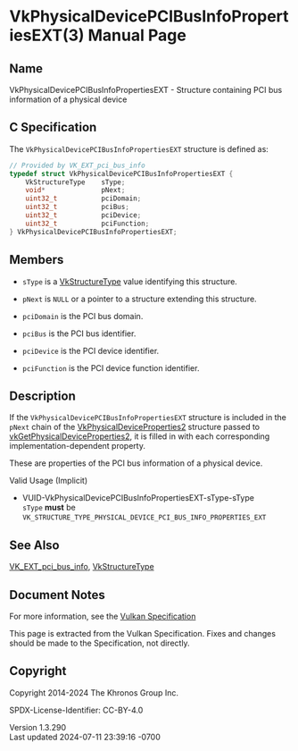 # VkPhysicalDevicePCIBusInfoPropertiesEXT(3) Manual Page

## Name

VkPhysicalDevicePCIBusInfoPropertiesEXT - Structure containing PCI bus
information of a physical device



## <a href="#_c_specification" class="anchor"></a>C Specification

The `VkPhysicalDevicePCIBusInfoPropertiesEXT` structure is defined as:

``` c
// Provided by VK_EXT_pci_bus_info
typedef struct VkPhysicalDevicePCIBusInfoPropertiesEXT {
    VkStructureType    sType;
    void*              pNext;
    uint32_t           pciDomain;
    uint32_t           pciBus;
    uint32_t           pciDevice;
    uint32_t           pciFunction;
} VkPhysicalDevicePCIBusInfoPropertiesEXT;
```

## <a href="#_members" class="anchor"></a>Members

- `sType` is a [VkStructureType](https://registry.khronos.org/vulkan/specs/1.3-extensions/man/html/VkStructureType.html) value identifying
  this structure.

- `pNext` is `NULL` or a pointer to a structure extending this
  structure.

- `pciDomain` is the PCI bus domain.

- `pciBus` is the PCI bus identifier.

- `pciDevice` is the PCI device identifier.

- `pciFunction` is the PCI device function identifier.

## <a href="#_description" class="anchor"></a>Description

If the `VkPhysicalDevicePCIBusInfoPropertiesEXT` structure is included
in the `pNext` chain of the
[VkPhysicalDeviceProperties2](https://registry.khronos.org/vulkan/specs/1.3-extensions/man/html/VkPhysicalDeviceProperties2.html)
structure passed to
[vkGetPhysicalDeviceProperties2](https://registry.khronos.org/vulkan/specs/1.3-extensions/man/html/vkGetPhysicalDeviceProperties2.html),
it is filled in with each corresponding implementation-dependent
property.

These are properties of the PCI bus information of a physical device.

Valid Usage (Implicit)

- <a href="#VUID-VkPhysicalDevicePCIBusInfoPropertiesEXT-sType-sType"
  id="VUID-VkPhysicalDevicePCIBusInfoPropertiesEXT-sType-sType"></a>
  VUID-VkPhysicalDevicePCIBusInfoPropertiesEXT-sType-sType  
  `sType` **must** be
  `VK_STRUCTURE_TYPE_PHYSICAL_DEVICE_PCI_BUS_INFO_PROPERTIES_EXT`

## <a href="#_see_also" class="anchor"></a>See Also

[VK_EXT_pci_bus_info](https://registry.khronos.org/vulkan/specs/1.3-extensions/man/html/VK_EXT_pci_bus_info.html),
[VkStructureType](https://registry.khronos.org/vulkan/specs/1.3-extensions/man/html/VkStructureType.html)

## <a href="#_document_notes" class="anchor"></a>Document Notes

For more information, see the <a
href="https://registry.khronos.org/vulkan/specs/1.3-extensions/html/vkspec.html#VkPhysicalDevicePCIBusInfoPropertiesEXT"
target="_blank" rel="noopener">Vulkan Specification</a>

This page is extracted from the Vulkan Specification. Fixes and changes
should be made to the Specification, not directly.

## <a href="#_copyright" class="anchor"></a>Copyright

Copyright 2014-2024 The Khronos Group Inc.

SPDX-License-Identifier: CC-BY-4.0

Version 1.3.290  
Last updated 2024-07-11 23:39:16 -0700
